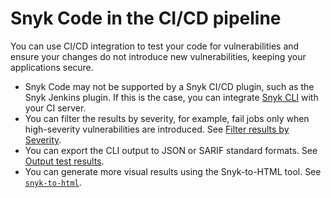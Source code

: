 # Snyk Code in the CI/CD pipeline

You can use CI/CD integration to test your code for vulnerabilities and ensure your changes do not introduce new vulnerabilities, keeping your applications secure.

* Snyk Code may not be supported by a Snyk CI/CD plugin, such as the Snyk Jenkins plugin. If this is the case, you can integrate [Snyk CLI](../snyk-cli/scan-and-maintain-projects-using-the-cli/snyk-cli-for-snyk-code/) with your CI server.&#x20;
* You can filter the results by severity, for example, fail jobs only when high-severity vulnerabilities are introduced. See [Filter results by Severity](../snyk-cli/scan-and-maintain-projects-using-the-cli/snyk-cli-for-snyk-code/view-snyk-code-cli-results.md#filter-results-by-severity-level).
* You can export the CLI output to JSON or SARIF standard formats. See [Output test results](../snyk-cli/scan-and-maintain-projects-using-the-cli/snyk-cli-for-snyk-code/view-snyk-code-cli-results.md#export-test-results).
* You can generate more visual results using the Snyk-to-HTML tool. See [`snyk-to-html`](../snyk-cli/scan-and-maintain-projects-using-the-cli/cli-tools/snyk-to-html.md).
